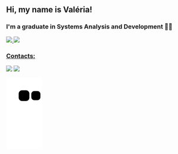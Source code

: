 ## Hi, my name is Valéria!

### I'm a graduate in Systems Analysis and Development 👩‍💻 



<div>
  <a href="https://github.com/valeria-qf">
  <img height="160em" src="https://github-readme-stats.vercel.app/api?username=valeria-qf&show_icons=true&theme=dracula&include_all_commits=true&count_private=true"/>
  <img height="160em" src="https://github-readme-stats.vercel.app/api/top-langs/?username=valeria-qf&layout=compact&langs_count=7&theme=dracula"/>
</div>
  

  
 ### Contacts:
<div> 
  <a href="https://instagram.com/valeria_qf" target="_blank"><img src="https://img.shields.io/badge/-Instagram-%23E4405F?style=for-the-badge&logo=instagram&logoColor=white" target="_blank"></a>
  <a href = "mailto:vvqf2016@gmail.com"><img src="https://img.shields.io/badge/-Gmail-%23333?style=for-the-badge&logo=gmail&logoColor=white" target="_blank"></a>
  
 
  ![Snake animation](https://github.com/rafaballerini/rafaballerini/blob/output/github-contribution-grid-snake.svg)
 
</div>
 
  
  
  
  
